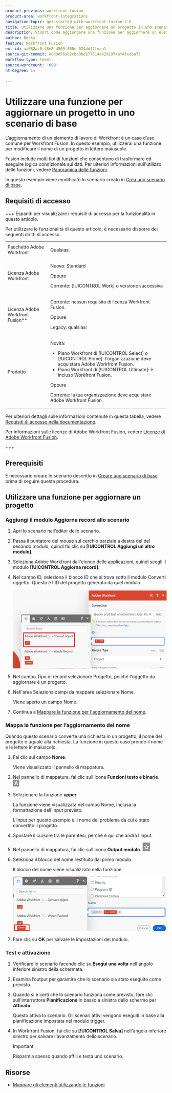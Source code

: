 ```yaml
---
product-previous: workfront-fusion
product-area: workfront-integrations
navigation-topic: get-started-with-workfront-fusion-2-0
title: Utilizzare una funzione per aggiornare un progetto in uno scenario di base
description: Scopri come aggiungere una funzione per aggiornare un elemento di lavoro in Workfront.
author: Becky
feature: Workfront Fusion
exl-id: aa082ac8-48e8-4569-880e-024dd77feaa1
source-git-commit: e0d9d76ab2cbd8bd277514a4291974af4fceba73
workflow-type: tm+mt
source-wordcount: '609'
ht-degree: 1%

---
```


# Utilizzare una funzione per aggiornare un progetto in uno scenario di base

L’aggiornamento di un elemento di lavoro di Workfront è un caso d’uso comune per Workfront Fusion. In questo esempio, utilizzerai una funzione per modificare il nome di un progetto in lettere maiuscole.

Fusion include molti tipi di funzioni che consentono di trasformare ed eseguire logica condizionale sui dati. Per ulteriori informazioni sull&#39;utilizzo delle funzioni, vedere [Panoramica delle funzioni](/help/workfront-fusion/get-started-with-fusion/understand-fusion/function-overview.md).

In questo esempio viene modificato lo scenario creato in [Crea uno scenario di base](/help/workfront-fusion/build-practice-scenarios/create-basic-scenario.md).

## Requisiti di accesso

+++ Espandi per visualizzare i requisiti di accesso per la funzionalità in questo articolo.

Per utilizzare le funzionalità di questo articolo, è necessario disporre dei seguenti diritti di accesso:

<table style="table-layout:auto">
 <col> 
 <col> 
 <tbody> 
  <tr> 
   <td role="rowheader">Pacchetto Adobe Workfront</td> 
   <td> <p>Qualsiasi</p> </td> 
  </tr> 
  <tr data-mc-conditions=""> 
   <td role="rowheader">Licenza Adobe Workfront</td> 
   <td> <p>Nuovo: Standard</p><p>Oppure</p><p>Corrente: [!UICONTROL Work] o versione successiva</p> </td> 
  </tr> 
  <tr> 
   <td role="rowheader">Licenza Adobe Workfront Fusion**</td> 
   <td>
   <p>Corrente: nessun requisito di licenza Workfront Fusion.</p>
   <p>Oppure</p>
   <p>Legacy: qualsiasi </p>
   </td> 
  </tr> 
  <tr> 
   <td role="rowheader">Prodotto</td> 
   <td>
   <p>Novità:</p> <ul><li>Piano Workfront di [!UICONTROL Select] o [!UICONTROL Prime]: l'organizzazione deve acquistare Adobe Workfront Fusion.</li><li>Piano Workfront di [!UICONTROL Ultimate]: è incluso Workfront Fusion.</li></ul>
   <p>Oppure</p>
   <p>Corrente: la tua organizzazione deve acquistare Adobe Workfront Fusion.</p>
   </td> 
  </tr>
 </tbody> 
</table>

Per ulteriori dettagli sulle informazioni contenute in questa tabella, vedere [Requisiti di accesso nella documentazione](/help/workfront-fusion/references/licenses-and-roles/access-level-requirements-in-documentation.md).

Per informazioni sulle licenze di Adobe Workfront Fusion, vedere [Licenze di Adobe Workfront Fusion](/help/workfront-fusion/set-up-and-manage-workfront-fusion/licensing-operations-overview/license-automation-vs-integration.md).

+++

## Prerequisiti

È necessario creare lo scenario descritto in [Creare uno scenario di base](/help/workfront-fusion/build-practice-scenarios/create-basic-scenario.md) prima di seguire questa procedura.

## Utilizzare una funzione per aggiornare un progetto

### Aggiungi il modulo Aggiorna record allo scenario

1. Apri lo scenario nell’editor dello scenario.
1. Passa il puntatore del mouse sul cerchio parziale a destra del del secondo modulo, quindi fai clic su **[!UICONTROL Aggiungi un altro modulo]**.
1. Seleziona Adobe Workfront dall&#39;elenco delle applicazioni, quindi scegli il modulo **[!UICONTROL Aggiorna record]**.
1. Nel campo ID, seleziona il blocco ID che si trova sotto il modulo Converti oggetto. Questo è l&#39;ID del progetto generato da quel modulo.

   ![ID da Converti oggetto](assets/id-convert-object.png)

1. Nel campo Tipo di record selezionare Progetto, poiché l&#39;oggetto da aggiornare è un progetto.
1. Nell&#39;area Seleziona campi da mappare selezionare Nome.

   Viene aperto un campo Nome.
1. Continua a [Mappare la funzione per l&#39;aggiornamento del nome](#map-the-function-for-the-name-update).

### Mappa la funzione per l’aggiornamento del nome

Quando questo scenario converte una richiesta in un progetto, il nome del progetto è uguale alla richiesta. La funzione in questo caso prende il nome e le lettere in maiuscolo.

1. Fai clic sul campo **Nome**.

   Viene visualizzato il pannello di mappatura.
1. Nel pannello di mappatura, fai clic sull&#39;icona **Funzioni testo e binarie**. ![Icona funzioni testo](assets/toolbar-icon-text&binary-functions.png)
1. Selezionare la funzione **upper**.

   La funzione viene visualizzata nel campo Nome, inclusa la formattazione dell&#39;input previsto.

   L’input per questo esempio è il nome del problema da cui è stato convertito il progetto.

1. Spostare il cursore tra le parentesi, perché è qui che andrà l&#39;input.
1. Nel pannello di mappatura, fai clic sull&#39;icona **Output modulo**. ![Icona output modulo](assets/toolbar-icon-functions-you-map-from-other-modules.png)
1. Seleziona il blocco del nome restituito dal primo modulo.

   Il blocco del nome viene visualizzato nella funzione.

   ![Blocco nome nella funzione](assets/map-name.png)

1. Fare clic su **OK** per salvare le impostazioni del modulo.

### Test e attivazione

1. Verificare lo scenario facendo clic su **Esegui una volta** nell&#39;angolo inferiore sinistro della schermata.
1. Esamina l’output per garantire che lo scenario sia stato eseguito come previsto.
1. Quando si è certi che lo scenario funziona come previsto, fare clic sull&#39;interruttore **Pianificazione** in basso a sinistra dello schermo per **Attivato**.

   Questo attiva lo scenario. Gli scenari attivi vengono eseguiti in base alla pianificazione impostata nel modulo trigger.
1. In Workfront Fusion, fai clic su **[!UICONTROL Salva]** nell&#39;angolo inferiore sinistro per salvare l&#39;avanzamento dello scenario.

   >[!IMPORTANT]
   >
   >Risparmia spesso quando affili e testa uno scenario.

## Risorse

* [Mappare gli elementi utilizzando le funzioni](/help//workfront-fusion/create-scenarios/map-data/map-using-functions.md)
